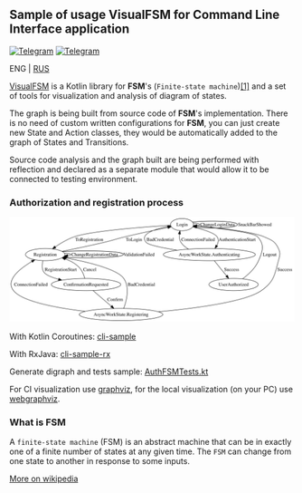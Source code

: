 ## Sample of usage VisualFSM for Command Line Interface application

[![Telegram](https://img.shields.io/static/v1?label=Telegram&message=Channel&color=0088CC)](https://t.me/visualfsm)
[![Telegram](https://img.shields.io/static/v1?label=Telegram&message=Chat&color=0088CC)](https://t.me/visualfsm_support)

ENG | [RUS](docs/README-RU.md)

[VisualFSM](https://github.com/Kontur-Mobile/VisualFSM) is a Kotlin library for **FSM**'s (`Finite-state machine`)[[1]](#what-is-fsm) and a set of tools for visualization and analysis of
 diagram of states.

The graph is being built from source code of **FSM**'s implementation. There is no need of custom
written configurations for **FSM**, you can just create new State and Action classes, they would be
automatically added to the graph of States and Transitions.

Source code analysis and the graph built are being performed with reflection and declared as a
separate module that would allow it to be connected to testing environment.

### Authorization and registration process

<img src="docs/graph.png" alt="graph"/>

With Kotlin Coroutines: [cli-sample](./cli-sample)

With RxJava: [cli-sample-rx](./cli-sample-rx)

Generate digraph and tests sample: [AuthFSMTests.kt](./cli-sample/src/test/kotlin/ru/kontur/mobile/visualfsm/AuthFSMTests.kt)

For CI visualization use [graphviz](https://graphviz.org/doc/info/command.html), for the local visualization (on your
PC) use [webgraphviz](http://www.webgraphviz.com/).

### What is FSM

A `finite-state machine` (FSM) is an abstract machine that can be in exactly one of a finite number
of states at any given time. The `FSM` can change from one state to another in response to some
inputs.

[More on wikipedia](https://en.wikipedia.org/wiki/Finite-state_machine)